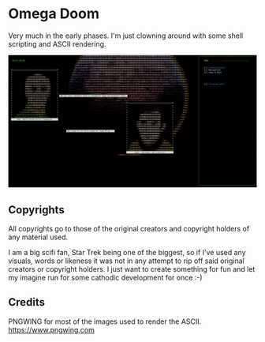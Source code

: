 # Omega Doom

Very much in the early phases. I'm just clowning around with some shell scripting and ASCII rendering.

![Snapshot](https://github.com/kytschi/omega-doom/blob/master/screenshot.jpg)

## Copyrights
All copyrights go to those of the original creators and copyright holders of any material used.

I am a big scifi fan, Star Trek being one of the biggest, so if I've used any visuals, words or likeness it was not in any attempt to rip off said original creators or copyright holders. I just want to create something for fun and let my imagine run for some cathodic development for once :-)

## Credits
PNGWING for most of the images used to render the ASCII.
https://www.pngwing.com